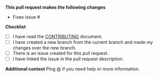 **This pull request makes the following changes**
* Fixes issue #<issue number>

**Checklist**
* [ ] I have read the [CONTRIBUTING](../CONTRIBUTING.md) document.
* [ ] I have created a new branch from the current branch and made my changes over the new branch.
* [ ] There is an issue created for this pull request.
* [ ] I have linked the issue in the pull request description.

**Additional context**
Ping @<mention> if you need help or more information.
```